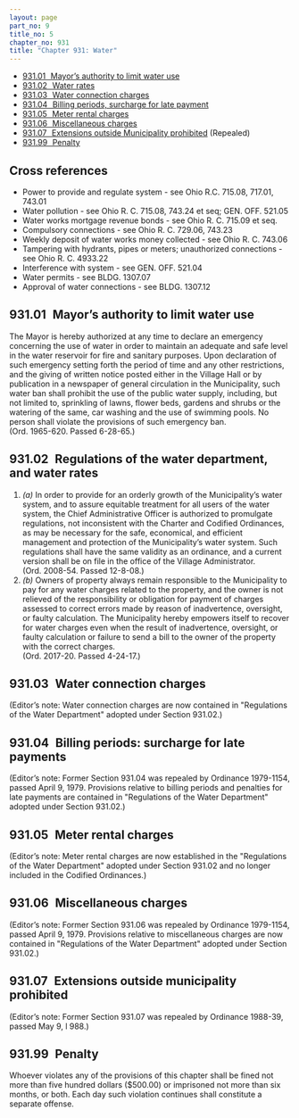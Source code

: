 ```yaml
---
layout: page
part_no: 9
title_no: 5
chapter_no: 931
title: "Chapter 931: Water"
---
```


* [931.01   Mayor’s authority to limit water use](#93101-mayors-authority-to-limit-water-use)
* [931.02   Water rates](#93102-water-rates)
* [931.03   Water connection charges](#93103-water-connection-charges)
* [931.04   Billing periods, surcharge for late payment](#93104-billing-periods-surcharge-for-late-payment)
* [931.05   Meter rental charges](#93105-meter-rental-charges)
* [931.06   Miscellaneous charges](#93106-miscellaneous-charges)
* [931.07   Extensions outside Municipality prohibited](#93107-extensions-outside-municipality-prohibited) (Repealed)
* [931.99   Penalty](#93199-penalty)

## Cross references

* Power to provide and regulate system - see Ohio R.C. 715.08, 717.01, 743.01
* Water pollution - see Ohio R. C. 715.08, 743.24 et seq; GEN. OFF. 521.05
* Water works mortgage revenue bonds - see Ohio R. C. 715.09 et seq.
* Compulsory connections - see Ohio R. C. 729.06, 743.23
* Weekly deposit of water works money collected - see Ohio R. C. 743.06
* Tampering with hydrants, pipes or meters; unauthorized connections - see Ohio
R. C. 4933.22
* Interference with system - see GEN. OFF. 521.04
* Water permits - see BLDG. 1307.07
* Approval of water connections - see BLDG. 1307.12

## 931.01   Mayor’s authority to limit water use

The Mayor is hereby authorized at any time to declare an emergency
concerning the use of water in order to maintain an adequate and safe level in
the water reservoir for fire and sanitary purposes. Upon declaration of such
emergency setting forth the period of time and any other restrictions, and the
giving of written notice posted either in the Village Hall or by publication in
a newspaper of general circulation in the Municipality, such water ban shall
prohibit the use of the public water supply, including, but not limited to,
sprinkling of lawns, flower beds, gardens and shrubs or the watering of the
same, car washing and the use of swimming pools. No person shall violate the
provisions of such emergency ban.  
(Ord. 1965-620. Passed 6-28-65.)

## 931.02   Regulations of the water department,  and water rates

1. _(a)_ In order to provide for an orderly growth of the Municipality’s water
system, and to assure equitable treatment for all users of the water system,
the Chief Administrative Officer is authorized to promulgate regulations, not
inconsistent with the Charter and Codified Ordinances, as may be necessary for
the safe, economical, and efficient management and protection of the
Municipality’s water system. Such regulations shall have the same validity as
an ordinance, and a current version shall be on file in the office of the
Village Administrator.  
(Ord. 2008-54. Passed 12-8-08.)
2. _(b)_ Owners of property always remain responsible to the Municipality to
pay for any water charges related to the property, and the owner is not
relieved of the responsibility or obligation for payment of charges assessed to
correct errors made by reason of inadvertence, oversight, or faulty
calculation. The Municipality hereby empowers itself to recover for water
charges even when the result of inadvertence, oversight, or faulty calculation
or failure to send a bill to the owner of the property with the correct
charges.  
(Ord. 2017-20. Passed 4-24-17.)

## 931.03   Water connection charges

(Editor’s note: Water connection charges are now contained in "Regulations
of the Water Department" adopted under Section 931.02.)

## 931.04   Billing periods: surcharge for late payments

(Editor’s note: Former Section 931.04 was repealed by Ordinance 1979-1154, passed April 9, 1979. Provisions
relative to billing periods and penalties for late payments are contained in
"Regulations of the Water Department" adopted under Section 931.02.)

## 931.05   Meter rental charges

(Editor’s note: Meter rental charges are now established in the "Regulations
of the Water Department" adopted under Section 931.02 and no longer included in the Codified Ordinances.)

## 931.06   Miscellaneous charges

(Editor’s note: Former Section 931.06 was repealed by Ordinance 1979-1154, passed April 9, 1979. Provisions
relative to miscellaneous charges are now contained in "Regulations of the
Water Department" adopted under Section 931.02.)

## 931.07   Extensions outside municipality prohibited

(Editor’s note: Former Section 931.07 was repealed by Ordinance 1988-39, passed May 9, l 988.)

## 931.99   Penalty

Whoever violates any of the provisions of this chapter shall be fined not
more than five hundred dollars ($500.00) or imprisoned not more than six
months, or both. Each day such violation continues shall constitute a separate
offense.
